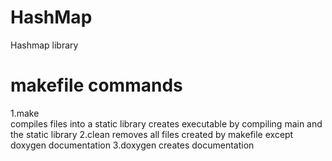 # HashMap
Hashmap library

# makefile commands
1.make<br>
  compiles files into a static library
  creates executable by compiling main and the static library
2.clean
  removes all files created by makefile
  except doxygen documentation
3.doxygen
  creates documentation
